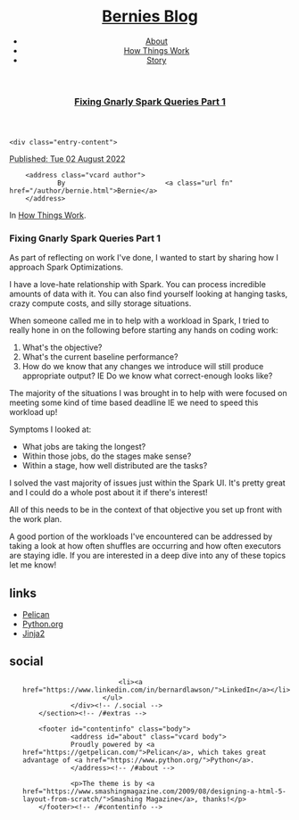 <!DOCTYPE html>
<html lang="en">
<head>
        <meta charset="utf-8" />
        <meta name="viewport" content="width=device-width, initial-scale=1.0" />
        <meta name="generator" content="Pelican" />
        <title>Fixing Gnarly Spark Queries Part 1</title>
        <link rel="stylesheet" href="/theme/css/main.css" />
        <meta name="description" content="Fixing Gnarly Spark Queries Part 1 As part of reflecting on work I've done, I wanted to start by sharing how I approach Spark Optimizations. I..." />
</head>

<body id="index" class="home">
        <header id="banner" class="body">
                <h1><a href="/">Bernies Blog</a></h1>
                <nav><ul>
                    <li><a href="/pages/about.html">About</a></li>
                    <li class="active"><a href="/category/how-things-work.html">How Things Work</a></li>
                    <li><a href="/category/story.html">Story</a></li>
                </ul></nav>
        </header><!-- /#banner -->
<section id="content" class="body">
  <article>
    <header>
      <h1 class="entry-title">
        <a href="/fixing-gnarly-spark-queries-part-1.html" rel="bookmark"
           title="Permalink to Fixing Gnarly Spark Queries Part 1">Fixing Gnarly Spark Queries Part 1</a></h1>
    </header>

    <div class="entry-content">
<footer class="post-info">
        <abbr class="published" title="2022-08-02T20:34:00-04:00">
                Published: Tue 02 August 2022
        </abbr>

        <address class="vcard author">
                By                         <a class="url fn" href="/author/bernie.html">Bernie</a>
        </address>
<p>In <a href="/category/how-things-work.html">How Things Work</a>.</p>

</footer><!-- /.post-info -->      <h1>Fixing Gnarly Spark Queries Part 1</h1>
<p>As part of reflecting on work I've done, I wanted to start by sharing how I approach Spark Optimizations.</p>
<p>I have a love-hate relationship with Spark. You can process incredible amounts of data with it. You can also find yourself looking at hanging tasks, crazy compute costs, and silly storage situations. </p>
<p>When someone called me in to help with a workload in Spark, I tried to really hone in on the following before starting any hands on coding work:</p>
<ol>
<li>What's the objective?</li>
<li>What's the current baseline performance?</li>
<li>How do we know that any changes we introduce will still produce appropriate output? IE Do we know what correct-enough looks like?</li>
</ol>
<p>The majority of the situations I was brought in to help with were focused on meeting some kind of time based deadline IE we need to speed this workload up!</p>
<p>Symptoms I looked at:</p>
<ul>
<li>What jobs are taking the longest?</li>
<li>Within those jobs, do the stages make sense? </li>
<li>Within a stage, how well distributed are the tasks?</li>
</ul>
<p>I solved the vast majority of issues just within the Spark UI. It's pretty great and I could do a whole post about it if there's interest!</p>
<p>All of this needs to be in the context of that objective you set up front with the work plan. </p>
<p>A good portion of the workloads I've encountered can be addressed by taking a look at how often shuffles are occurring and how often executors are staying idle. 
If you are interested in a deep dive into any of these topics let me know!</p>
    </div><!-- /.entry-content -->

  </article>
</section>
        <section id="extras" class="body">
                <div class="blogroll">
                        <h2>links</h2>
                        <ul>
                            <li><a href="https://getpelican.com/">Pelican</a></li>
                            <li><a href="https://www.python.org/">Python.org</a></li>
                            <li><a href="https://palletsprojects.com/p/jinja/">Jinja2</a></li>
                        </ul>
                </div><!-- /.blogroll -->
                <div class="social">
                        <h2>social</h2>
                        <ul>

                            <li><a href="https://www.linkedin.com/in/bernardlawson/">LinkedIn</a></li>
                        </ul>
                </div><!-- /.social -->
        </section><!-- /#extras -->

        <footer id="contentinfo" class="body">
                <address id="about" class="vcard body">
                Proudly powered by <a href="https://getpelican.com/">Pelican</a>, which takes great advantage of <a href="https://www.python.org/">Python</a>.
                </address><!-- /#about -->

                <p>The theme is by <a href="https://www.smashingmagazine.com/2009/08/designing-a-html-5-layout-from-scratch/">Smashing Magazine</a>, thanks!</p>
        </footer><!-- /#contentinfo -->

</body>
</html>
